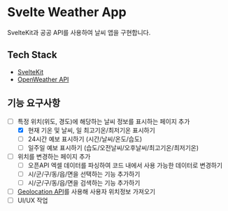 # Svelte Weather App

SvelteKit과 공공 API를 사용하여 날씨 앱을 구현합니다.

## Tech Stack

- [SvelteKit](https://kit.svelte.dev/)
- [OpenWeather API](https://openweathermap.org/)

## 기능 요구사항

- [ ] 특정 위치(위도, 경도)에 해당하는 날씨 정보를 표시하는 페이지 추가
  - [X] 현재 기온 및 날씨, 일 최고기온/최저기온 표시하기
  - [ ] 24시간 예보 표시하기 (시간/날씨/온도/습도)
  - [ ] 일주일 예보 표시하기 (습도/오전날씨/오후날씨/최고기온/최저기온)
- [ ] 위치를 변경하는 페이지 추가
  - [ ] 오픈API 엑셀 데이터를 파싱하여 코드 내에서 사용 가능한 데이터로 변경하기
  - [ ] 시/군/구/동/읍/면을 선택하는 기능 추가하기
  - [ ] 시/군/구/동/읍/면을 검색하는 기능 추가하기
- [ ] [Geolocation API](https://developer.mozilla.org/ko/docs/Web/API/Geolocation)를 사용해 사용자 위치정보 가져오기
- [ ] UI/UX 작업
